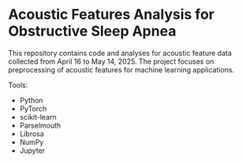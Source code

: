 # Acoustic Features Analysis for Obstructive Sleep Apnea
This repository contains code and analyses for acoustic feature data collected from April 16 to May 14, 2025. 
The project focuses on preprocessing of acoustic features for machine learning applications.

Tools:
- Python
- PyTorch
- scikit-learn
- Parselmouth
- Librosa
- NumPy
- Jupyter
